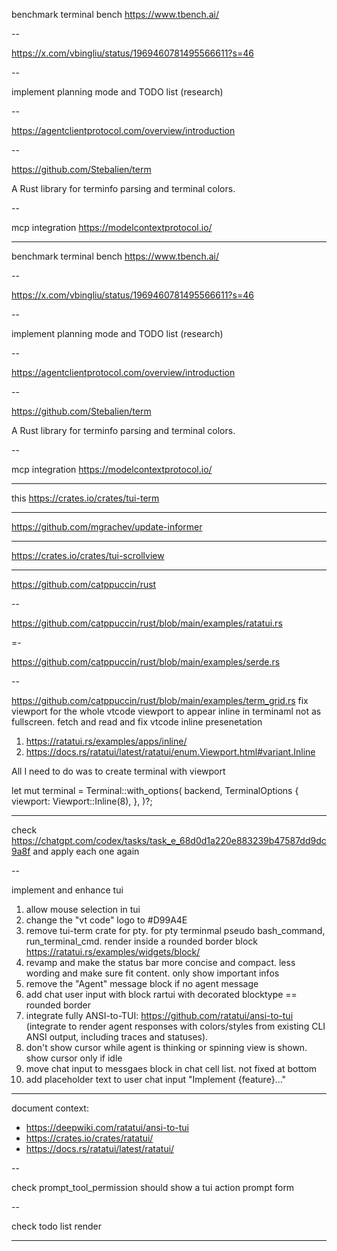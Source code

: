 benchmark terminal bench
<https://www.tbench.ai/>

--

<https://x.com/vbingliu/status/1969460781495566611?s=46>

--

implement planning mode and TODO list (research)

--

<https://agentclientprotocol.com/overview/introduction>

--

<https://github.com/Stebalien/term>

A Rust library for terminfo parsing and terminal colors.

--

mcp integration
<https://modelcontextprotocol.io/>

---

benchmark terminal bench
<https://www.tbench.ai/>

--

<https://x.com/vbingliu/status/1969460781495566611?s=46>

--

implement planning mode and TODO list (research)

--

<https://agentclientprotocol.com/overview/introduction>

--

<https://github.com/Stebalien/term>

A Rust library for terminfo parsing and terminal colors.

--

mcp integration
<https://modelcontextprotocol.io/>

---

this <https://crates.io/crates/tui-term>

---

<https://github.com/mgrachev/update-informer>

---

<https://crates.io/crates/tui-scrollview>

---

<https://github.com/catppuccin/rust>

--

<https://github.com/catppuccin/rust/blob/main/examples/ratatui.rs>

=-

<https://github.com/catppuccin/rust/blob/main/examples/serde.rs>

--

<https://github.com/catppuccin/rust/blob/main/examples/term_grid.rs>
fix viewport for the whole vtcode viewport to appear inline in terminaml not as fullscreen. fetch and read and fix vtcode inline presenetation

1. <https://ratatui.rs/examples/apps/inline/>
2. <https://docs.rs/ratatui/latest/ratatui/enum.Viewport.html#variant.Inline>

All I need to do was to create terminal with viewport

let mut terminal = Terminal::with_options(
    backend,
    TerminalOptions {
        viewport: Viewport::Inline(8),
    },
)?;

---

check <https://chatgpt.com/codex/tasks/task_e_68d0d1a220e883239b47587dd9dc9a8f> and apply each one again

--

implement and enhance tui

1. allow mouse selection in tui
2. change the "vt code" logo to #D99A4E
1. remove tui-term crate for pty. for pty terminmal pseudo bash_command, run_terminal_cmd. render inside a rounded border block <https://ratatui.rs/examples/widgets/block/>
5. revamp and make the status bar more concise and compact. less wording and make sure fit content. only show important infos
4. remove the "Agent" message block if no agent message
5. add chat user input with block rartui with decorated blocktype == rounded border
1. integrate fully ANSI-to-TUI: <https://github.com/ratatui/ansi-to-tui> (integrate to render agent responses with colors/styles from existing CLI ANSI output, including traces and statuses).
1. don't show cursor while agent is thinking or spinning view is shown. show cursor only if idle
2. move chat input to messgaes block in chat cell list. not fixed at bottom
3. add placeholder text to user chat input "Implement {feature}..."

---
document context:

* <https://deepwiki.com/ratatui/ansi-to-tui>
* <https://crates.io/crates/ratatui/>
* <https://docs.rs/ratatui/latest/ratatui/>

--

check prompt_tool_permission should show a tui action prompt form

--

check todo list render


---


